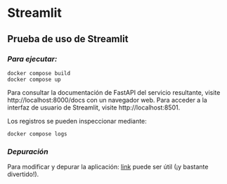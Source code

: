 # Streamlit
## Prueba de uso de Streamlit

### *Para ejecutar:*

```(bash)
docker compose build
docker compose up
```

Para consultar la documentación de FastAPI del servicio resultante, visite http://localhost:8000/docs con un navegador web.
Para acceder a la interfaz de usuario de Streamlit, visite http://localhost:8501.

Los registros se pueden inspeccionar mediante:

```(bash)
docker compose logs
```

### *Depuración*

Para modificar y depurar la aplicación: [link](https://davidefiocco.github.io/debugging-containers-with-vs-code) puede ser útil (¡y bastante divertido!).